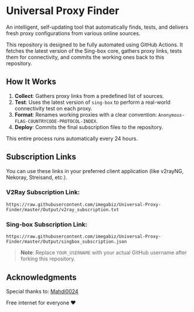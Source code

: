 # Universal Proxy Finder

An intelligent, self-updating tool that automatically finds, tests, and delivers fresh proxy configurations from various online sources.

This repository is designed to be fully automated using GitHub Actions. It fetches the latest version of the Sing-box core, gathers proxy links, tests them for connectivity, and commits the working ones back to this repository.

## How It Works

1.  **Collect**: Gathers proxy links from a predefined list of sources.
2.  **Test**: Uses the latest version of `sing-box` to perform a real-world connectivity test on each proxy.
3.  **Format**: Renames working proxies with a clear convention: `Anonymous-FLAG-COUNTRYCODE-PROTOCOL-INDEX`.
4.  **Deploy**: Commits the final subscription files to the repository.

This entire process runs automatically every 24 hours.

## Subscription Links

You can use these links in your preferred client application (like v2rayNG, Nekoray, Streisand, etc.).

### V2Ray Subscription Link:
```
https://raw.githubusercontent.com/imegabiz/Universal-Proxy-Finder/master/Output/v2ray_subscription.txt
```

### Sing-box Subscription Link:
```
https://raw.githubusercontent.com/imegabiz/Universal-Proxy-Finder/master/Output/singbox_subscription.json
```

> **Note**: Replace `YOUR_USERNAME` with your actual GitHub username after forking this repository.

## Acknowledgments

Special thanks to:
[Mahdi0024](https://github.com/Mahdi0024)

Free internet for everyone ❤️